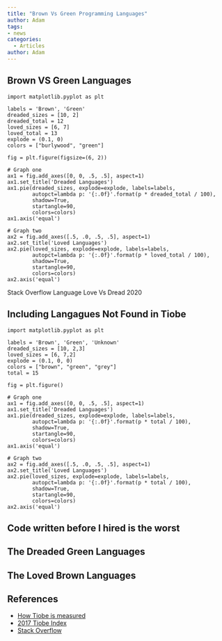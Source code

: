 ```yaml
---
title: "Brown Vs Green Programming Languages"
author: Adam
tags:
- news
categories:
  - Articles
author: Adam
---
```

## Brown VS Green Languages

<div markdown="1">

``` matplotlib
import matplotlib.pyplot as plt

labels = 'Brown', 'Green'
dreaded_sizes = [10, 2]
dreaded_total = 12
loved_sizes = [6, 7]
loved_total = 13
explode = (0.1, 0)
colors = ["burlywood", "green"]

fig = plt.figure(figsize=(6, 2))

# Graph one
ax1 = fig.add_axes([0, 0, .5, .5], aspect=1)
ax1.set_title('Dreaded Languages')
ax1.pie(dreaded_sizes, explode=explode, labels=labels, 
        autopct=lambda p: '{:.0f}'.format(p * dreaded_total / 100),
        shadow=True, 
        startangle=90, 
        colors=colors)
ax1.axis('equal') 

# Graph two
ax2 = fig.add_axes([.5, .0, .5, .5], aspect=1)
ax2.set_title('Loved Languages')
ax2.pie(loved_sizes, explode=explode, labels=labels, 
        autopct=lambda p: '{:.0f}'.format(p * loved_total / 100),
        shadow=True, 
        startangle=90, 
        colors=colors)
ax2.axis('equal') 

```
<figcaption>
Stack Overflow Language Love Vs Dread 2020
</figcaption>
</div>

## Including Langagues Not Found in Tiobe
``` matplotlib
import matplotlib.pyplot as plt

labels = 'Brown', 'Green', 'Unknown'
dreaded_sizes = [10, 2,3]
loved_sizes = [6, 7,2]
explode = (0.1, 0, 0)
colors = ["brown", "green", "grey"]
total = 15

fig = plt.figure()

# Graph one
ax1 = fig.add_axes([0, 0, .5, .5], aspect=1)
ax1.set_title('Dreaded Languages')
ax1.pie(dreaded_sizes, explode=explode, labels=labels, 
        autopct=lambda p: '{:.0f}'.format(p * total / 100),
        shadow=True, 
        startangle=90, 
        colors=colors)
ax1.axis('equal') 

# Graph two
ax2 = fig.add_axes([.5, .0, .5, .5], aspect=1)
ax2.set_title('Loved Languages')
ax2.pie(loved_sizes, explode=explode, labels=labels, 
        autopct=lambda p: '{:.0f}'.format(p * total / 100),
        shadow=True, 
        startangle=90, 
        colors=colors)
ax2.axis('equal') 

```
## Code written before I hired is the worst

## The Dreaded Green Languages

## The Loved Brown Languages


## References
 * [How Tiobe is measured](https://www.tiobe.com/tiobe-index/programming-languages-definition/)
 * [2017 Tiobe Index](https://web.archive.org/web/20170317170815/https://www.tiobe.com/tiobe-index/)
 * [Stack Overflow]()